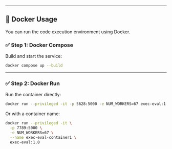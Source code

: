 
---

## 🐳 Docker Usage

You can run the code execution environment using Docker.

### ✅ Step 1: Docker Compose

Build and start the service:

```bash
docker compose up --build
```

---

### ✅ Step 2: Docker Run 

Run the container directly:

```bash
docker run --privileged -it -p 5628:5000 -e NUM_WORKERS=67 exec-eval:1.0
```

Or with a container name:

```bash
docker run --privileged -it \
  -p 7789:5000 \
  -e NUM_WORKERS=67 \
  --name exec-eval-container1 \
  exec-eval:1.0
```
